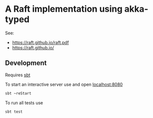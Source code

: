 # A Raft implementation using akka-typed

See: 
* https://raft.github.io/raft.pdf
* https://raft.github.io/

## Development

Requires [sbt](http://www.scala-sbt.org/)

To start an interactive server use and open [localhost:8080](http://localhost:8080)

```bash
sbt ~reStart
```

To run all tests use

```bash
sbt test
```

